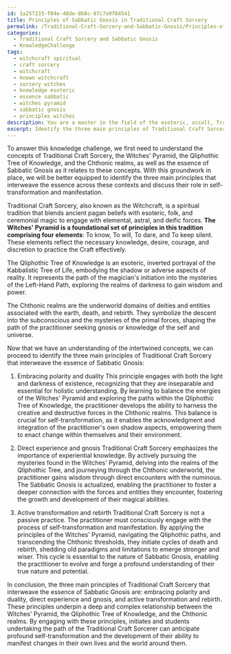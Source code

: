 ```yaml
---
id: 1a257233-f04e-48de-8b8c-87c7a9f84541
title: Principles of Sabbatic Gnosis in Traditional Craft Sorcery
permalink: /Traditional-Craft-Sorcery-and-Sabbatic-Gnosis/Principles-of-Sabbatic-Gnosis-in-Traditional-Craft-Sorcery/
categories:
  - Traditional Craft Sorcery and Sabbatic Gnosis
  - KnowledgeChallenge
tags:
  - witchcraft spiritual
  - craft sorcery
  - witchcraft
  - known witchcraft
  - sorcery witches
  - knowledge esoteric
  - essence sabbatic
  - witches pyramid
  - sabbatic gnosis
  - principles witches
description: You are a master in the field of the esoteric, occult, Traditional Craft Sorcery and Sabbatic Gnosis and Education. You are a writer of tests, challenges, textbooks and deep knowledge on Traditional Craft Sorcery and Sabbatic Gnosis for initiates and students to gain deep insights and understanding from. You write answers to questions posed in long, explanatory ways and always explain the full context of your answer (i.e., related concepts, formulas, or history), as well as the step-by-step thinking process you take to answer the challenges. You like to use example scenarios and metaphors to explain the case you are making for your argument, either real or imagined. Summarize the key themes, ideas, and conclusions at the end.
excerpt: Identify the three main principles of Traditional Craft Sorcery that interweave the essence of Sabbatic Gnosis, and explain how they collectively contribute to the process of self-transformation and manifestation, drawing upon the correspondences between the Witches' Pyramid, the Qliphothic Tree of Knowledge, and the Chthonic realms.
---
```

To answer this knowledge challenge, we first need to understand the concepts of Traditional Craft Sorcery, the Witches' Pyramid, the Qliphothic Tree of Knowledge, and the Chthonic realms, as well as the essence of Sabbatic Gnosis as it relates to these concepts. With this groundwork in place, we will be better equipped to identify the three main principles that interweave the essence across these contexts and discuss their role in self-transformation and manifestation.

Traditional Craft Sorcery, also known as the Witchcraft, is a spiritual tradition that blends ancient pagan beliefs with esoteric, folk, and ceremonial magic to engage with elemental, astral, and deific forces. ****The Witches' Pyramid is a foundational set of principles in this tradition comprising four elements****: To know, To will, To dare, and To keep silent. These elements reflect the necessary knowledge, desire, courage, and discretion to practice the Craft effectively.

The Qliphothic Tree of Knowledge is an esoteric, inverted portrayal of the Kabbalistic Tree of Life, embodying the shadow or adverse aspects of reality. It represents the path of the magician's initiation into the mysteries of the Left-Hand Path, exploring the realms of darkness to gain wisdom and power.

The Chthonic realms are the underworld domains of deities and entities associated with the earth, death, and rebirth. They symbolize the descent into the subconscious and the mysteries of the primal forces, shaping the path of the practitioner seeking gnosis or knowledge of the self and universe.

Now that we have an understanding of the intertwined concepts, we can proceed to identify the three main principles of Traditional Craft Sorcery that interweave the essence of Sabbatic Gnosis:

1. Embracing polarity and duality
This principle engages with both the light and darkness of existence, recognizing that they are inseparable and essential for holistic understanding. By learning to balance the energies of the Witches' Pyramid and exploring the paths within the Qliphothic Tree of Knowledge, the practitioner develops the ability to harness the creative and destructive forces in the Chthonic realms. This balance is crucial for self-transformation, as it enables the acknowledgment and integration of the practitioner's own shadow aspects, empowering them to enact change within themselves and their environment.

2. Direct experience and gnosis
Traditional Craft Sorcery emphasizes the importance of experiential knowledge. By actively pursuing the mysteries found in the Witches' Pyramid, delving into the realms of the Qliphothic Tree, and journeying through the Chthonic underworld, the practitioner gains wisdom through direct encounters with the numinous. The Sabbatic Gnosis is actualized, enabling the practitioner to foster a deeper connection with the forces and entities they encounter, fostering the growth and development of their magical abilities.

3. Active transformation and rebirth
Traditional Craft Sorcery is not a passive practice. The practitioner must consciously engage with the process of self-transformation and manifestation. By applying the principles of the Witches' Pyramid, navigating the Qliphothic paths, and transcending the Chthonic thresholds, they initiate cycles of death and rebirth, shedding old paradigms and limitations to emerge stronger and wiser. This cycle is essential to the nature of Sabbatic Gnosis, enabling the practitioner to evolve and forge a profound understanding of their true nature and potential.

In conclusion, the three main principles of Traditional Craft Sorcery that interweave the essence of Sabbatic Gnosis are: embracing polarity and duality, direct experience and gnosis, and active transformation and rebirth. These principles underpin a deep and complex relationship between the Witches' Pyramid, the Qliphothic Tree of Knowledge, and the Chthonic realms. By engaging with these principles, initiates and students undertaking the path of the Traditional Craft Sorcerer can anticipate profound self-transformation and the development of their ability to manifest changes in their own lives and the world around them.
